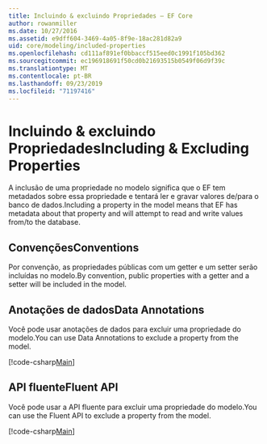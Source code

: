 ```yaml
---
title: Incluindo & excluindo Propriedades – EF Core
author: rowanmiller
ms.date: 10/27/2016
ms.assetid: e9dff604-3469-4a05-8f9e-18ac281d82a9
uid: core/modeling/included-properties
ms.openlocfilehash: cd111af891ef0bbaccf515eed0c1991f105bd362
ms.sourcegitcommit: ec196918691f50cd0b21693515b0549f06d9f39c
ms.translationtype: MT
ms.contentlocale: pt-BR
ms.lasthandoff: 09/23/2019
ms.locfileid: "71197416"
---
```

# <a name="including--excluding-properties"></a><span data-ttu-id="235bd-102">Incluindo & excluindo Propriedades</span><span class="sxs-lookup"><span data-stu-id="235bd-102">Including & Excluding Properties</span></span>

<span data-ttu-id="235bd-103">A inclusão de uma propriedade no modelo significa que o EF tem metadados sobre essa propriedade e tentará ler e gravar valores de/para o banco de dados.</span><span class="sxs-lookup"><span data-stu-id="235bd-103">Including a property in the model means that EF has metadata about that property and will attempt to read and write values from/to the database.</span></span>

## <a name="conventions"></a><span data-ttu-id="235bd-104">Convenções</span><span class="sxs-lookup"><span data-stu-id="235bd-104">Conventions</span></span>

<span data-ttu-id="235bd-105">Por convenção, as propriedades públicas com um getter e um setter serão incluídas no modelo.</span><span class="sxs-lookup"><span data-stu-id="235bd-105">By convention, public properties with a getter and a setter will be included in the model.</span></span>

## <a name="data-annotations"></a><span data-ttu-id="235bd-106">Anotações de dados</span><span class="sxs-lookup"><span data-stu-id="235bd-106">Data Annotations</span></span>

<span data-ttu-id="235bd-107">Você pode usar anotações de dados para excluir uma propriedade do modelo.</span><span class="sxs-lookup"><span data-stu-id="235bd-107">You can use Data Annotations to exclude a property from the model.</span></span>

[!code-csharp[Main](../../../samples/core/Modeling/DataAnnotations/IgnoreProperty.cs?highlight=17)]

## <a name="fluent-api"></a><span data-ttu-id="235bd-108">API fluente</span><span class="sxs-lookup"><span data-stu-id="235bd-108">Fluent API</span></span>

<span data-ttu-id="235bd-109">Você pode usar a API fluente para excluir uma propriedade do modelo.</span><span class="sxs-lookup"><span data-stu-id="235bd-109">You can use the Fluent API to exclude a property from the model.</span></span>

[!code-csharp[Main](../../../samples/core/Modeling/FluentAPI/IgnoreProperty.cs?highlight=12,13)]
